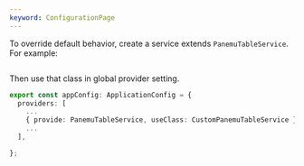 ```yaml
---
keyword: ConfigurationPage
---
```


To override default behavior, create a service extends `PanemuTableService`. For example:

```typescript file="../../../service/custom-panemu-table.service.ts"
```

Then use that class in global provider setting.

```typescript name="app.config.ts" {4}
export const appConfig: ApplicationConfig = {
  providers: [
    ...
    { provide: PanemuTableService, useClass: CustomPanemuTableService },
	...
  ],

};
```
